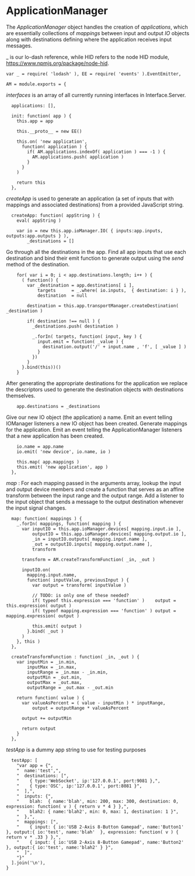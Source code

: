 ApplicationManager
================
The *ApplicationManager* object handles the creation of *applications*, which are essentially collections of
*mappings* between input and output *IO* objects along with destinations defining where the application receives
input messages. 

_ is our lo-dash reference, while HID refers to the node HID module, https://www.npmjs.org/package/node-hid.

    var _ = require( 'lodash' ), EE = require( 'events' ).EventEmitter,
		
    AM = module.exports = {

*interfaces* is an array of all currently running interfaces in Interface.Server.

      applications: [],
      
      init: function( app ) {
        this.app = app
        
        this.__proto__ = new EE()
        
        this.on( 'new application', 
          function( application ) {
            if( AM.applications.indexOf( application ) === -1 ) {
              AM.applications.push( application )
            }
          }
        )

        return this
      },

*createApp* is used to generate an application (a set of inputs that with mappings and associated destinations) from a provided
JavaScript string.
  
      createApp: function( appString ) {
        eval( appString )
        
        var io = new this.app.ioManager.IO( { inputs:app.inputs, outputs:app.outputs } ),
            _destinations = [] 

Go through all the destinations in the app. Find all app inputs that use each destination and bind their emit function to
generate output using the *send* method of the destination.

        for( var i = 0; i < app.destinations.length; i++ ) {
          ( function() {
            var _destination = app.destinations[ i ], 
                targets      = _.where( io.inputs,  { destination: i } ),
                destination  = null
                          
            destination = this.app.transportManager.createDestination( _destination )
          
            if( destination !== null ) {
              _destinations.push( destination )
            
              _.forIn( targets, function( input, key ) {
                input.emit = function( _value ) {
                  destination.output('/' + input.name , 'f', [ _value ] )
                }
              })
            }
          }.bind(this))()
        }
        
After generating the appropriate destinations for the application we replace the descriptors used to generate the
destination objects with destinations themselves.
        
        app.destinations = _destinations

Give our new IO object (the application) a name. Emit an event telling IOManager listeners a new IO object has been created.
Generate mappings for the application. Emit an event telling the ApplicationManager listeners that a new
application has been created.

        io.name = app.name
        io.emit( 'new device', io.name, io )
        
        this.map( app.mappings )
        this.emit( 'new application', app )
      },

*map* : For each mapping passed in the arguments array, lookup the input and output device members and create a function
that serves as an affine transform between the input range and the output range. Add a listener to the input object that
sends a message to the output destination whenever the input signal changes.

      map: function( mappings ) {
        _.forIn( mappings, function( mapping ) {
          var inputIO = this.app.ioManager.devices[ mapping.input.io ],
              outputIO = this.app.ioManager.devices[ mapping.output.io ],
              _in = inputIO.outputs[ mapping.input.name ],
              _out = outputIO.inputs[ mapping.output.name ],
              transform
                    
          transform = AM.createTransformFunction( _in, _out )
              
          inputIO.on( 
            mapping.input.name, 
            function( inputValue, previousInput ) {
              var output = transform( inputValue )
              
              // TODO: is only one of these needed?
              if( typeof this.expression === 'function' )    output = this.expression( output )
              if( typeof mapping.expression === 'function' ) output = mapping.expression( output )
              
              this.emit( output )
            }.bind( _out )
          )
        }, this )
      },
      
      createTransformFunction : function( _in, _out ) {
        var inputMin = _in.min,
            inputMax = _in.max,
            inputRange = _in.max - _in.min,
            outputMin = _out.min,
            outputMax = _out.max,
            outputRange = _out.max - _out.min
        
        return function( value ) {
          var valueAsPercent = ( value - inputMin ) * inputRange,
              output = outputRange * valueAsPercent
              
          output += outputMin
          
          return output
        } 
      },
      
*testApp* is a dummy app string to use for testing purposes

      testApp: [
        "var app = {",
        "  name:'test',",
        "  destinations: [",
        "    { type:'WebSocket', ip:'127.0.0.1', port:9081 },",
        "    { type:'OSC', ip:'127.0.0.1', port:8081 }",        
        "  ],",
        "  inputs: {",
        "    blah:  { name:'blah', min: 200, max: 300, destination: 0, expression: function( v ) { return v * 4 } },",
        "    blah2: { name:'blah2', min: 0, max: 1, destination: 1 }",
        "  },",
        "  mappings: [",
        "    { input: { io:'USB 2-Axis 8-Button Gamepad', name:'Button1' }, output:{ io:'test', name:'blah'  }, expression: function( v ) { return v * .33 } },",
        "    { input: { io:'USB 2-Axis 8-Button Gamepad', name:'Button2' }, output:{ io:'test', name:'blah2' } }",
        "  ]",
        "}"
      ].join('\n'),
    }